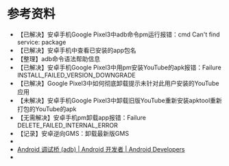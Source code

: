 # 参考资料

* 【已解决】安卓手机Google Pixel3中adb命令pm运行报错：cmd Can't find service: package
* 【已解决】安卓手机中查看已安装的app包名
* 【整理】adb命令语法帮助信息
* 【已解决】安卓手机Google Pixel3中用pm安装YouTube的apk报错：Failure INSTALL_FAILED_VERSION_DOWNGRADE
* 【已解决】Google Pixel3中如何彻底卸载提示未针对此用户安装的YouTube应用
* 【未解决】安卓手机Google Pixel3中卸载旧版YouTube重新安装apktool重新打包的YouTube的apk
* 【无需解决】安卓手机pm卸载app报错：Failure DELETE_FAILED_INTERNAL_ERROR
* 【记录】安卓逆向GMS：卸载最新版GMS
* 
* [Android 调试桥 (adb)  |  Android 开发者  |  Android Developers](https://developer.android.com/studio/command-line/adb)
* 